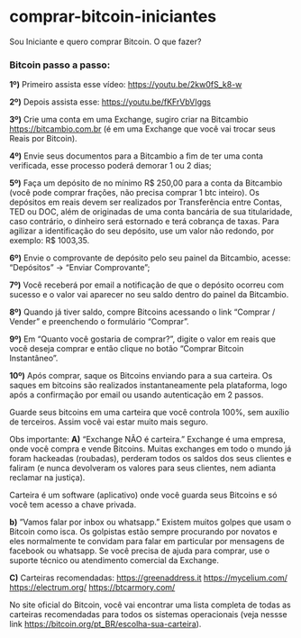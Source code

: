 # comprar-bitcoin-iniciantes
Sou Iniciante e quero comprar Bitcoin. O que fazer?

### Bitcoin passo a passo:

**1º)** Primeiro assista esse vídeo: https://youtu.be/2kw0fS_k8-w

**2º)** Depois assista esse:
https://youtu.be/fKFrVbVIggs

**3º)** Crie uma conta em uma Exchange, sugiro criar na Bitcambio https://bitcambio.com.br (é em uma Exchange que você vai trocar seus Reais por Bitcoin).

**4º)** Envie seus documentos para a Bitcambio a fim de ter uma conta verificada, esse processo poderá demorar 1 ou 2 dias;

**5º)** Faça um depósito de no mínimo R$ 250,00 para a conta da Bitcambio (você pode comprar frações, não precisa comprar 1 btc inteiro). Os depósitos em reais devem ser realizados por Transferência entre Contas, TED ou DOC, além de originadas de uma conta bancária de sua titularidade, caso contrário, o dinheiro será estornado e terá cobrança de taxas. Para agilizar a identificação do seu depósito, use um valor não redondo, por exemplo: R$ 1003,35.

**6º)** Envie o comprovante de depósito pelo seu painel da Bitcambio, acesse: “Depósitos” -> “Enviar Comprovante”;

**7º)** Você receberá por email a notificação de que o depósito ocorreu com sucesso e o valor vai aparecer no seu saldo dentro do painel da Bitcambio.

**8º)** Quando já tiver saldo, compre Bitcoins acessando o link “Comprar / Vender” e preenchendo o formulário “Comprar”.

**9º)** Em “Quanto você gostaria de comprar?”, digite o valor em reais que você deseja comprar e então clique no botão “Comprar Bitcoin Instantâneo”.

**10º)** Após comprar, saque os Bitcoins enviando para a sua carteira. Os saques em bitcoins são realizados instantaneamente pela plataforma, logo após a confirmação por email ou usando autenticação em 2 passos.

Guarde seus bitcoins em uma carteira que você controla 100%, sem auxílio de terceiros. Assim você vai estar muito mais seguro.

Obs importante:
**A)** “Exchange NÃO é carteira.”
Exchange é uma empresa, onde você compra e vende Bitcoins. Muitas exchanges em todo o mundo já foram hackeadas (roubadas), perderam todos os saldos dos seus clientes e faliram (e nunca devolveram os valores para seus clientes, nem adianta reclamar na justiça).

Carteira é um software (aplicativo) onde você guarda seus Bitcoins e só você tem acesso a chave privada.

**b)** ”Vamos falar por inbox ou whatsapp.”
Existem muitos golpes que usam o Bitcoin como isca. Os golpistas estão sempre procurando por novatos e eles normalmente te convidam para falar em particular por mensagens de facebook ou whatsapp. Se você precisa de ajuda para comprar, use o suporte técnico ou atendimento comercial da Exchange.

**C)** Carteiras recomendadas:
https://greenaddress.it
https://mycelium.com/
https://electrum.org/
https://btcarmory.com/

No site oficial do Bitcoin, você vai encontrar uma lista completa de todas as carteiras recomendadas para todos os sistemas operacionais (veja nessse link https://bitcoin.org/pt_BR/escolha-sua-carteira).
